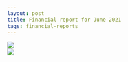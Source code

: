 ```yaml
---
layout: post
title: Financial report for June 2021
tags: financial-reports
---
```

<img src="{{site.url}}/images/reports/jun_2021.jpg" style="display: block; margin: auto;" />

<img src="{{site.url}}/images/reports/jun_2021_receipt.jpg" style="display: block; margin: auto;" />
